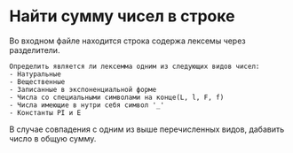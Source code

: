 # Найти сумму чисел в строке

Во входном файле находится строка содержа лексемы через разделители.
```
Определить является ли лексемма одним из следующих видов чисел:
- Натуральные
- Вещественные
- Записанные в экспоненциальной форме
- Числа со специальными символами на конце(L, l, F, f)
- Числа имеющие в нутри себя символ '_'
- Константы PI и E 
```
В случае совпадения с одним из выше перечисленных видов, дабавить число в общую сумму.
